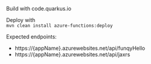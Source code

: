 Build with code.quarkus.io

Deploy with  
`mvn clean install azure-functions:deploy`

Expected endpoints:
* https://{appName}.azurewebsites.net/api/funqyHello
* https://{appName}.azurewebsites.net/api/jaxrs
